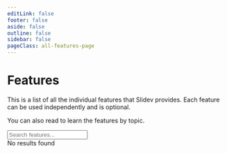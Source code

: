 ```yaml
---
editLink: false
footer: false
aside: false
outline: false
sidebar: false
pageClass: all-features-page
---
```


<script setup lang="ts">
import { computed, ref } from 'vue'
import { withBase } from 'vitepress'
import { data as features } from './index.data'

const search = ref('')
const filteredFeatures = computed(() => {
  const s = search.value.toLowerCase().trim()
  if (!s) return Object.values(features)
  return Object.values(features).filter(feature => feature.title.toLowerCase().includes(s) || feature.description.toLowerCase().includes(s))
})
</script>

# Features

This is a list of all the individual features that Slidev provides. Each feature can be used independently and is optional.

You can also read <LinkInline link="guide/index" /> to learn the features by topic.

<div class="flex items-center mt-6 pl-1">
  <carbon:search text-sm mr-2 op-80 />
  <input v-model="search" type="search" placeholder="Search features..." class="input" />
</div>

<FeaturesOverview :features="filteredFeatures" />
<div v-if="filteredFeatures.length === 0" class="w-full text-center text-gray-500">
  No results found
</div>

<style>
.all-features-page .VPDoc > .container > .content {
  max-width: 72vw !important;
}
</style>

<style>
:root {
  overflow-y: scroll;
}
</style>
